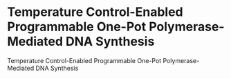 # Temperature Control-Enabled Programmable One-Pot Polymerase-Mediated DNA Synthesis
Temperature Control-Enabled Programmable One-Pot Polymerase-Mediated DNA Synthesis
